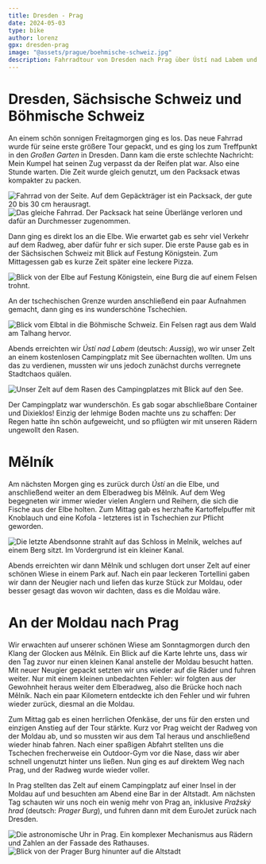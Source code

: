 ```yaml
---
title: Dresden - Prag
date: 2024-05-03
type: bike
author: lorenz
gpx: dresden-prag
image: "@assets/prague/boehmische-schweiz.jpg"
description: Fahrradtour von Dresden nach Prag über Ústí nad Labem und Mělník entlang der Elbe.
---
```


# Dresden, Sächsische Schweiz und Böhmische Schweiz

An einem schön sonnigen Freitagmorgen ging es los.
Das neue Fahrrad wurde für seine erste größere Tour gepackt, und es ging los zum Treffpunkt in den _Großen Garten_ in Dresden.
Dann kam die erste schlechte Nachricht: Mein Kumpel hat seinen Zug verpasst da der Reifen plat war.
Also eine Stunde warten. Die Zeit wurde gleich genutzt, um den Packsack etwas kompakter zu packen.

![Fahrrad von der Seite. Auf dem Gepäckträger ist ein Packsack, der gute 20 bis 30 cm herausragt.](@assets/prague/packsack-gross.jpeg)
![Das gleiche Fahrrad. Der Packsack hat seine Überlänge verloren und dafür an Durchmesser zugenommen.](@assets/prague/packsack-klein.jpg)

Dann ging es direkt los an die Elbe. Wie erwartet gab es sehr viel Verkehr auf dem Radweg, aber dafür fuhr er sich super.
Die erste Pause gab es in der Sächsischen Schweiz mit Blick auf Festung Königstein.
Zum Mittagessen gab es kurze Zeit später eine leckere Pizza.

![Blick von der Elbe auf Festung Königstein, eine Burg die auf einem Felsen trohnt.](@assets/prague/koenigstein.jpg)

An der tschechischen Grenze wurden anschließend ein paar Aufnahmen gemacht, dann ging es ins wunderschöne Tschechien.

![Blick vom Elbtal in die Böhmische Schweiz. Ein Felsen ragt aus dem Wald am Talhang hervor.](@assets/prague/boehmische-schweiz.jpg)

Abends erreichten wir _Ústí nad Labem_ (deutsch: _Aussig_), wo wir unser Zelt an einem kostenlosen Campingplatz mit See übernachten wollten.
Um uns das zu verdienen, mussten wir uns jedoch zunächst durchs verregnete Stadtchaos quälen.

![Unser Zelt auf dem Rasen des Campingplatzes mit Blick auf den See.](@assets/prague/usti-camping.jpg)

Der Campingplatz war wunderschön. Es gab sogar abschließbare Container und Dixieklos!
Einzig der lehmige Boden machte uns zu schaffen: Der Regen hatte ihn schön aufgeweicht, und so pflügten wir mit unseren Rädern ungewollt den Rasen.

# Mělník

Am nächsten Morgen ging es zurück durch _Ústí_ an die Elbe, und anschließend weiter an dem Elberadweg bis Mělník.
Auf dem Weg begegneten wir immer wieder vielen Anglern und Reihern, die sich die Fische aus der Elbe holten.
Zum Mittag gab es herzhafte Kartoffelpuffer mit Knoblauch und eine Kofola - letzteres ist in Tschechien zur Pflicht geworden.

![Die letzte Abendsonne strahlt auf das Schloss in Melnik, welches auf einem Berg sitzt. Im Vordergrund ist ein kleiner Kanal.](@assets/prague/melnik.jpg)

Abends erreichten wir dann Mělník und schlugen dort unser Zelt auf einer schönen Wiese in einem Park auf.
Nach ein paar leckeren Tortellini gaben wir dann der Neugier nach und liefen das kurze Stück zur Moldau,
oder besser gesagt das wovon wir dachten, dass es die Moldau wäre.

# An der Moldau nach Prag

Wir erwachten auf unserer schönen Wiese am Sonntagmorgen durch den Klang der Glocken aus Mělník.
Ein Blick auf die Karte lehrte uns, dass wir den Tag zuvor nur einen kleinen Kanal anstelle der Moldau besucht hatten.
Mit neuer Neugier gepackt setzten wir uns wieder auf die Räder und fuhren weiter.
Nur mit einem kleinen unbedachten Fehler: wir folgten aus der Gewohnheit heraus weiter dem Elberadweg, also die Brücke hoch nach Mělník.
Nach ein paar Kilometern entdeckte ich den Fehler und wir fuhren wieder zurück, diesmal an die Moldau.

Zum Mittag gab es einen herrlichen Ofenkäse, der uns für den ersten und einzigen Anstieg auf der Tour stärkte.
Kurz vor Prag weicht der Radweg von der Moldau ab, und so mussten wir aus dem Tal heraus und anschließend wieder hinab fahren.
Nach einer spaßigen Abfahrt stellten uns die Tschechen frecherweise ein Outdoor-Gym vor die Nase, dass wir aber schnell ungenutzt hinter uns ließen.
Nun ging es auf direktem Weg nach Prag, und der Radweg wurde wieder voller.

In Prag stellten das Zelt auf einem Campingplatz auf einer Insel in der Moldau auf und besuchten am Abend eine Bar in der Altstadt.
Am nächsten Tag schauten wir uns noch ein wenig mehr von Prag an, inklusive _Pražský hrad_ (deutsch: _Prager Burg_),
und fuhren dann mit dem EuroJet zurück nach Dresden.

![Die astronomische Uhr in Prag. Ein komplexer Mechanismus aus Rädern und Zahlen an der Fassade des Rathauses.](@assets/prague/prague.jpg)
![Blick von der Prager Burg hinunter auf die Altstadt](@assets/prague/prague-hill.jpg)
